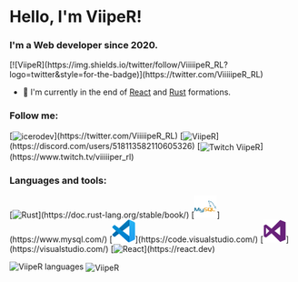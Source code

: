 # Hello, I'm ViipeR!

### I'm a Web developer since 2020.

<p align="left"> [![ViipeR](https://img.shields.io/twitter/follow/ViiiiipeR_RL?logo=twitter&style=for-the-badge)](https://twitter.com/ViiiiipeR_RL) </p>

- 🌱 I'm currently in the end of [React](https://reactjs.org/) and [Rust](https://www.rust-lang.org/learn) formations.

### Follow me:

<p align="left">
    [<img align="center" src="https://cdn.icon-icons.com/icons2/122/PNG/512/twitter_socialnetwork_20007.png" alt="icerodev" height="40" />](https://twitter.com/ViiiiipeR_RL)
    [<img align="center" src="https://cdn.icon-icons.com/icons2/2108/PNG/512/discord_icon_130958.png" alt="ViipeR" height="40" />](https://discord.com/users/518113582110605326)
    [<img align="center" src="https://cdn.icon-icons.com/icons2/2407/PNG/512/twitch_icon_146123.png" alt="Twitch ViipeR" height="40" />](https://www.twitch.tv/viiiiiper_rl)
</p>

### Languages and tools:

<p>
    [<img src="https://external-content.duckduckgo.com/iu/?u=https%3A%2F%2Fblog.guillaume-gomez.fr%2Fblog%2Frust-logo.png&f=1&nofb=1" alt="Rust" width="40" height="40"/>](https://doc.rust-lang.org/stable/book/)
    [<img src="https://raw.githubusercontent.com/devicons/devicon/master/icons/mysql/mysql-original-wordmark.svg" alt="mysql" width="40" height="40"/>](https://www.mysql.com/)
    [<img src="https://raw.githubusercontent.com/devicons/devicon/master/icons/vscode/vscode-original.svg" alt="Visual Studio Code" width="40" height="40"/>](https://code.visualstudio.com/)
    [<img src="https://raw.githubusercontent.com/devicons/devicon/master/icons/visualstudio/visualstudio-plain.svg" alt="Visual Studio" width="40" height="40"/>](https://visualstudio.com/)
    [<img src="[https://cdn.imgbin.com/7/4/21/imgbin-intellij-idea-integrated-development-environment-computer-software-jetbrains-java-others-rKPEa4icyZfFTqLfz73wKvfBn.jpg](https://th.bing.com/th/id/R.f81a6f373c244b1f70f4b7402b5ab372?rik=rbXh4ieLuKt%2bmA&riu=http%3a%2f%2flogos-download.com%2fwp-content%2fuploads%2f2016%2f09%2fReact_logo_logotype_emblem.png&ehk=QhGOkKcUKCU7FBQgHOajOiJqJBACUTD2Ni6LsfqzCEA%3d&risl=&pid=ImgRaw&r=0)" alt="React" width="40" height="40">](https://react.dev)
</p>

<img align="left" src="https://github-readme-stats.vercel.app/api/top-langs/?username=ItsMeViipeR&theme=radical&langs_count=3&count_private=true&locale=fr" alt="ViipeR languages" />

&nbsp;<img align="center" src="https://github-readme-stats.vercel.app/api?username=ItsMeViipeR&theme=radical&show_icons=true&locale=fr&count_private=true" alt="ViipeR" />
